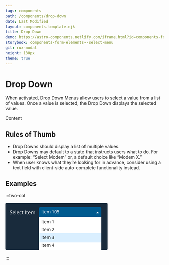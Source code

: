```yaml
---
tags: components
path: /components/drop-down
date: Last Modified
layout: components.template.njk
title: Drop Down
demo: https://astro-components.netlify.com/iframe.html?id=components-form-elements--select-menu
storybook: components-form-elements--select-menu
git: rux-modal
height: 130px
theme: true
---
```


# Drop Down

When activated, Drop Down Menus allow users to select a value from a list of values. Once a value is selected, the Drop Down displays the selected value.

Content

## Rules of Thumb

- Drop Downs should display a list of multiple values.
- Drop Downs may default to a state that instructs users what to do. For example: “Select Modem” or, a default choice like “Modem X.”
- When user knows what they’re looking for in advance, consider using a text field with client-side auto-complete functionality instead.

## Examples

:::two-col

![Don’t: Create a Drop Down list with too many options. The user needs to be able to scan and navigate the list easily](/img/components/dropdown-dont-1.png "Don’t: Create a Drop Down list with too many options. The user needs to be able to scan and navigate the list easily")

:::

